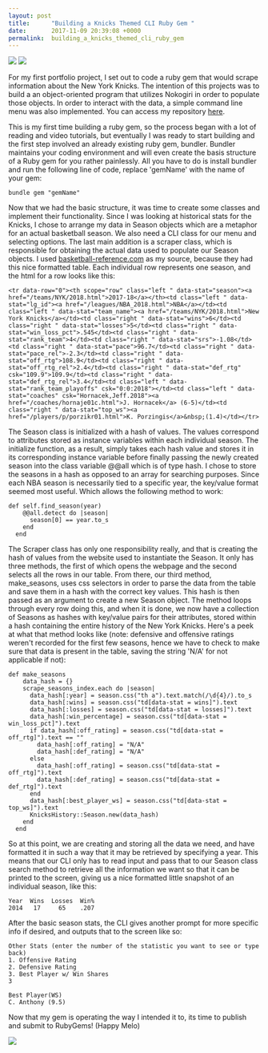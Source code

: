 ```yaml
---
layout: post
title:      "Building a Knicks Themed CLI Ruby Gem "
date:       2017-11-09 20:39:08 +0000
permalink:  building_a_knicks_themed_cli_ruby_gem
---
```


![](https://pbs.twimg.com/media/CmSGapkWAAAelZz.jpg)         ![](https://avatars1.githubusercontent.com/u/208761?s=400&v=4)

For my first portfolio project, I set out to code a ruby gem that would scrape information about the New York Knicks. The intention of this projects was to build a an object-oriented program that utilizes Nokogiri in order to populate those objects. In order to interact with the data, a simple command line menu was also implemented. You can access my repository [here](https://github.com/dkStephanos/KnicksHistoryCLI).

This is my first time building a ruby gem, so the process began with a lot of reading and video tutorials, but eventually I was ready to start building and the first step involved an already existing ruby gem, bundler. Bundler maintains your coding environment and will even create the basis structure of a Ruby gem for you rather painlessly. All you have to do is install bundler and run the following line of code, replace 'gemName' with the name of your gem:

```
bundle gem "gemName"
```

Now that we had the basic structure, it was time to create some classes and implement their functionality. Since I was looking at historical stats for the Knicks, I chose to arrange my data in Season objects which are a metaphor for an actual basketball season. We also need a CLI class for our menu and selecting options. The last main addition is a scraper class, which is responsible for obtaining the actual data used to populate our Season objects. I used [basketball-reference.com](https://www.basketball-reference.com/teams/NYK/) as my source, because they had this nice formatted table. Each individual row represents one season, and the html for a row looks like this:

```
<tr data-row="0"><th scope="row" class="left " data-stat="season"><a href="/teams/NYK/2018.html">2017-18</a></th><td class="left " data-stat="lg_id"><a href="/leagues/NBA_2018.html">NBA</a></td><td class="left " data-stat="team_name"><a href="/teams/NYK/2018.html">New York Knicks</a></td><td class="right " data-stat="wins">6</td><td class="right " data-stat="losses">5</td><td class="right " data-stat="win_loss_pct">.545</td><td class="right " data-stat="rank_team">4</td><td class="right " data-stat="srs">-1.08</td><td class="right " data-stat="pace">96.7</td><td class="right " data-stat="pace_rel">-2.3</td><td class="right " data-stat="off_rtg">108.9</td><td class="right " data-stat="off_rtg_rel">2.4</td><td class="right " data-stat="def_rtg" csk="109.9">109.9</td><td class="right " data-stat="def_rtg_rel">3.4</td><td class="left " data-stat="rank_team_playoffs" csk="0:0:2018"></td><td class="left " data-stat="coaches" csk="Hornacek,Jeff.2018"><a href="/coaches/hornaje01c.html">J. Hornacek</a> (6-5)</td><td class="right " data-stat="top_ws"><a href="/players/p/porzikr01.html">K. Porzingis</a>&nbsp;(1.4)</td></tr>
```

The Season class is initialized with a hash of values. The values correspond to attributes stored as instance variables within each individual season. The initialize function, as a result, simply takes each hash value and stores it in its corresponding instance variable before finally passing the newly created season into the class variable @@all which is of type hash. I chose to store the seasons in a hash as opposed to an array for searching purposes. Since each NBA season is necessarily tied to a specific year, the key/value format seemed most useful. Which allows the following method to work:

```
def self.find_season(year)
    @@all.detect do |season|
      season[0] == year.to_s
    end
  end
```

The Scraper class has only one responsibility really, and that is creating the hash of values from the website used to instantiate the Season. It only has three methods, the first of which opens the webpage and the second selects all the rows in our table. From there, our third method, make_seasons, uses css selectors in order to parse the data from the table and save them in a hash with the correct key values. This hash is then passed as an argument to create a new Season object. The method loops through every row doing this, and when it is done, we now have a collection of Seasons as hashes with key/value pairs for their attributes, stored within a hash containing the entire history of the New York Knicks. Here's a peek at what that method looks like (note: defensive and offensive ratings weren't recorded for the first few seasons, hence we have to check to make sure that data is present in the table, saving the string 'N/A' for not applicable if not):

```
def make_seasons
    data_hash = {}
    scrape_seasons_index.each do |season|
      data_hash[:year] = season.css("th a").text.match(/\d{4}/).to_s
      data_hash[:wins] = season.css("td[data-stat = wins]").text
      data_hash[:losses] = season.css("td[data-stat = losses]").text
      data_hash[:win_percentage] = season.css("td[data-stat = win_loss_pct]").text
      if data_hash[:off_rating] = season.css("td[data-stat = off_rtg]").text == ""
        data_hash[:off_rating] = "N/A"
        data_hash[:def_rating] = "N/A"
      else
        data_hash[:off_rating] = season.css("td[data-stat = off_rtg]").text
        data_hash[:def_rating] = season.css("td[data-stat = def_rtg]").text
      end
      data_hash[:best_player_ws] = season.css("td[data-stat = top_ws]").text
      KnicksHistory::Season.new(data_hash)
    end
  end
```

So at this point, we are creating and storing all the data we need, and have formatted it in such a way that it may be retrieved by specifying a year. This means that our CLI only has to read input and pass that to our Season class search method to retrieve all the information we want so that it can be printed to the screen, giving us a nice formatted little snapshot of an individual season, like this:

```
Year  Wins  Losses  Win%
2014   17     65    .207
```

After the basic season stats, the CLI gives another prompt for more specific info if desired, and outputs that to the screen like so:

```
Other Stats (enter the number of the statistic you want to see or type back)
1. Offensive Rating
2. Defensive Rating
3. Best Player w/ Win Shares
3

Best Player(WS)
C. Anthony (9.5)
```

Now that my gem is operating the way I intended it to, its time to publish and submit to RubyGems! (Happy Melo)

![](https://typeset-beta.imgix.net/elite-daily/2016/02/15234253/MeloTat.jpg)

